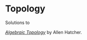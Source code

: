 # Topology

Solutions to

*[Algebraic Topology](https://pi.math.cornell.edu/~hatcher/AT/AT.pdf)* by Allen Hatcher.
